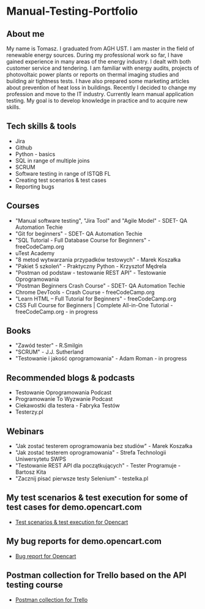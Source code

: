 # Manual-Testing-Portfolio

## About me

My name is Tomasz. I graduated from AGH UST. I am master in the field of renewable energy sources.
During my professional work so far, I have gained experience in many
areas of the energy industry. I dealt with both customer service and
tendering. I am familiar with energy audits, projects of photovoltaic power
plants or reports on thermal imaging studies and building air tightness
tests. I have also prepared some marketing articles about prevention of
heat loss in buildings.
Recently I decided to change my profession and move to the IT industry.
Currently learn manual application testing. My goal is to develop knowledge in practice and to acquire new skills.

## Tech skills & tools

* Jira
* Github
* Python - basics
* SQL in range of multiple joins
* SCRUM
* Software testing in range of ISTQB FL
* Creating test scenarios & test cases
* Reporting bugs

## Courses

* "Manual software testing", "Jira Tool" and "Agile Model" - SDET- QA Automation Techie
* "Git for beginners" - SDET- QA Automation Techie
* "SQL Tutorial - Full Database Course for Beginners" - freeCodeCamp.org
* uTest Academy
* "8 metod wytwarzania przypadków testowych" - Marek Koszałka
* "Pakiet 5 szkoleń" - Praktyczny Python - Krzysztof Mędrela
* "Postman od podstaw - testowanie REST API" - Testowanie Oprogramowania
* "Postman Beginners Crash Course" - SDET- QA Automation Techie
* Chrome DevTools - Crash Course - freeCodeCamp.org
* "Learn HTML – Full Tutorial for Beginners" - freeCodeCamp.org
* CSS Full Course for Beginners | Complete All-in-One Tutorial - freeCodeCamp.org - in progress

## Books

* "Zawód tester" - R.Smilgin
* "SCRUM" - J.J. Sutherland
* "Testowanie i jakość oprogramowania" - Adam Roman - in progress

## Recommended blogs & podcasts

* Testowanie Oprogramowania Podcast
* Programowanie To Wyzwanie Podcast
* Ciekawostki dla testera - Fabryka Testów
* Testerzy.pl

## Webinars

* "Jak zostać testerem oprogramowania bez studiów" - Marek Koszałka
* "Jak zostać testerem oprogramowania" - Strefa Technologii Uniwersytetu SWPS
* "Testowanie REST API dla początkujących" - Tester Programuje - Bartosz Kita
* "Zacznij pisać pierwsze testy Selenium" - testelka.pl

## My test scenarios & test execution for some of test cases for demo.opencart.com

* [Test scenarios & test execution for Opencart](https://docs.google.com/spreadsheets/d/17PraG4L6zuDlGVTuB1Bjjl5sPH9gNQit/edit?usp=sharing&ouid=103077607472512868745&rtpof=true&sd=true)

## My bug reports for demo.opencart.com

* [Bug report for Opencart](https://docs.google.com/spreadsheets/d/16RKPAw_J7lxLCss0GDnpdHCgWr9xL_Wl/edit?usp=sharing&ouid=103077607472512868745&rtpof=true&sd=true)

## Postman collection for Trello based on the API testing course

* [Postman collection for Trello](https://drive.google.com/file/d/19NlGMebP12RFfJHQIfCTcEUaOVCpIRkJ/view?usp=sharing)
